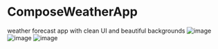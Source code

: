 # ComposeWeatherApp
weather forecast app with clean UI and beautiful backgrounds 
![image](https://github.com/adityaSharma6356/ComposeWeatherApp/assets/115709232/03c9565c-f189-4123-8e5e-a888788e7167)
![image](https://github.com/adityaSharma6356/ComposeWeatherApp/assets/115709232/bb83010a-02d0-4167-bbb7-5557ffa173f2)
![image](https://github.com/adityaSharma6356/ComposeWeatherApp/assets/115709232/446cf5c1-9216-4f2a-956d-fe976ea5dddc)
